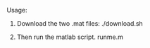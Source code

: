 Usage: 

1. Download the two .mat files:
   ./download.sh

2. Then run the matlab script.
   runme.m
